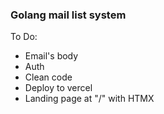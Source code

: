 ### Golang mail list system

To Do:
- Email's body
- Auth
- Clean code
- Deploy to vercel
- Landing page at "/" with HTMX